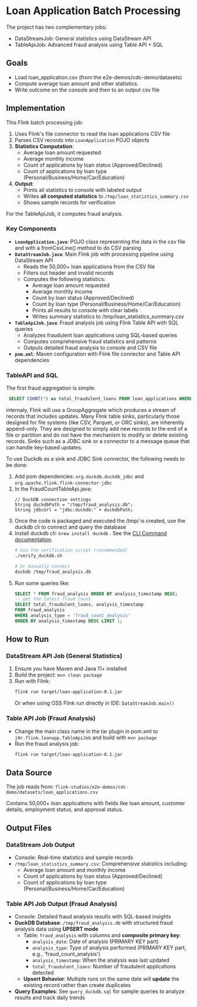 # Loan Application Batch Processing

The project has two complementary jobs:

* DataStreamJob: General statistics using DataStream API
* TableApiJob: Advanced fraud analysis using Table API + SQL

## Goals

* Load loan_application.csv (from the e2e-demos/cdc-demo/datasets)
* Compute average loan amount and other statistics.
* Write outcome on the console and then to an output csv file

## Implementation

This Flink batch processing job:

1. Uses Flink's file connector to read the loan applications CSV file
2. Parses CSV records into `LoanApplication` POJO objects
3. **Statistics Computation**:
   - Average loan amount requested
   - Average monthly income
   - Count of applications by loan status (Approved/Declined)
   - Count of applications by loan type (Personal/Business/Home/Car/Education)
4. **Output**: 
   - Prints all statistics to console with labeled output
   - Writes **all computed statistics** to `/tmp/loan_statistics_summary.csv`
   - Shows sample records for verification

For the TableApiJob, it computes fraud analysis.

### Key Components

- **`LoanApplication.java`**: POJO class representing the data in the csv file and with a fromCsvLine() method to do CSV parsing
- **`DataStreamJob.java`**: Main Flink job with processing pipeline using DataStream API
   * Reads the 50,000+ loan applications from the CSV file
   * Filters out header and invalid records
   * Computes the following statistics:
      * Average loan amount requested
      * Average monthly income
      * Count by loan status (Approved/Declined)
      * Count by loan type (Personal/Business/Home/Car/Education)
      * Prints all results to console with clear labels
      * Writes summary statistics to /tmp/loan_statistics_summary.csv
- **`TableApiJob.java`**: Fraud analysis job using Flink Table API with SQL queries
   * Analyzes fraudulent loan applications using SQL-based queries
   * Computes comprehensive fraud statistics and patterns
   * Outputs detailed fraud analysis to console and CSV file
- **`pom.xml`**: Maven configuration with Flink file connector and Table API dependencies

### TableAPI and SQL

The first fraud aggregation is simple:

```sql
 SELECT COUNT(*) as total_fraudulent_loans FROM loan_applications WHERE fraudFlag = 1
```


internaly, Flink will use a GroupAggregate which produces a stream of records that includes updates. Many Flink table sinks, particularly those designed for file systems (like CSV, Parquet, or ORC sinks), are inherently append-only. They are designed to simply add new records to the end of a file or partition and do not have the mechanism to modify or delete existing records. Sinks such as a JDBC sink or a connector to a message queue that can handle key-based updates.

To use Duckdb as a sink and JDBC Sink connector, the following needs to be done:

1. Add pom dependencies: `org.duckdb.duckdb_jdbc` and `org.apache.flink.flink-connector-jdbc`
1. In the FraudCountTableApi.java:
   ```
   // DuckDB connection settings
   String duckdbPath = "/tmp/fraud_analysis.db";
   String jdbcUrl = "jdbc:duckdb:" + duckdbPath;
   ```
1. Once the code is packaged and executed the /tmp/ is created, use the duckdb cli to connect and query the database 
1. Install duckdb cli: `brew install duckdb` . See the [CLI Command documentation](https://duckdb.org/docs/stable/clients/cli/overview).
   ```sh
   # Use the verification script (recommended)
   ./verify_duckdb.sh
   
   # Or manually connect
   duckdb /tmp/fraud_analysis.db
   ```
1. Run some queries like:
   ```sql
   SELECT * FROM fraud_analysis ORDER BY analysis_timestamp DESC;
   -- get the latest fraud count
   SELECT total_fraudulent_loans, analysis_timestamp 
   FROM fraud_analysis 
   WHERE analysis_type = 'fraud_count_analysis'
   ORDER BY analysis_timestamp DESC LIMIT 1;
   ```

## How to Run

### DataStream API Job (General Statistics)

1. Ensure you have Maven and Java 11+ installed
2. Build the project: `mvn clean package`
3. Run with Flink: 
   ```bash
   flink run target/loan-application-0.1.jar
   ```
   Or when using OSS Flink run directly in IDE: `DataStreamJob.main()`

### Table API Job (Fraud Analysis)

* Change the main class name in the tar plugin in pom.xml to `j9r.flink.loanapp.TableApiJob` and build with `mvn package`
* Run the fraud analysis job:
   ```bash
   flink run target/loan-application-0.1.jar
   ```

## Data Source

The job reads from: `flink-studies/e2e-demos/cdc-demo/datasets/loan_applications.csv`

Contains 50,000+ loan applications with fields like loan amount, customer details, employment status, and approval status.

## Output Files

### DataStream Job Output
- Console: Real-time statistics and sample records
- `/tmp/loan_statistics_summary.csv`: Comprehensive statistics including:
  - Average loan amount and monthly income
  - Count of applications by loan status (Approved/Declined)
  - Count of applications by loan type (Personal/Business/Home/Car/Education)

### Table API Job Output (Fraud Analysis)
- Console: Detailed fraud analysis results with SQL-based insights
- **DuckDB Database**: `/tmp/fraud_analysis.db` with structured fraud analysis data using **UPSERT mode**
  - Table: `fraud_analysis` with columns and **composite primary key**:
    - `analysis_date`: Date of analysis (PRIMARY KEY part)
    - `analysis_type`: Type of analysis performed (PRIMARY KEY part, e.g., 'fraud_count_analysis')
    - `analysis_timestamp`: When the analysis was last updated  
    - `total_fraudulent_loans`: Number of fraudulent applications detected
  - **Upsert Behavior**: Multiple runs on the same date will **update** the existing record rather than create duplicates
- **Query Examples**: See `query_duckdb.sql` for sample queries to analyze results and track daily trends